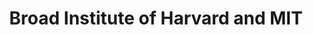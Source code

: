 ---
title: Broad Institute of Harvard and MIT
organization: Broad Ignite Grant
img: ./big.jpg
list: []
href: 'https://giving.broadinstitute.org/broadignite/meet-our-researchers'
order: 1
---